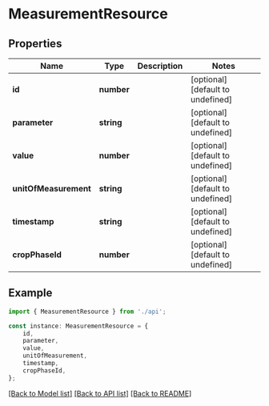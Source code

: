 # MeasurementResource


## Properties

Name | Type | Description | Notes
------------ | ------------- | ------------- | -------------
**id** | **number** |  | [optional] [default to undefined]
**parameter** | **string** |  | [optional] [default to undefined]
**value** | **number** |  | [optional] [default to undefined]
**unitOfMeasurement** | **string** |  | [optional] [default to undefined]
**timestamp** | **string** |  | [optional] [default to undefined]
**cropPhaseId** | **number** |  | [optional] [default to undefined]

## Example

```typescript
import { MeasurementResource } from './api';

const instance: MeasurementResource = {
    id,
    parameter,
    value,
    unitOfMeasurement,
    timestamp,
    cropPhaseId,
};
```

[[Back to Model list]](../README.md#documentation-for-models) [[Back to API list]](../README.md#documentation-for-api-endpoints) [[Back to README]](../README.md)

